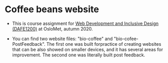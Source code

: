 Coffee beans website
=======

- This is course assignment for [Web Development and Inclusive Design (DAFE1200)](https://student.oslomet.no/en/studier/-/studieinfo/emne/DAFE1200/2020/H%C3%98ST) 
at OsloMet, autumn 2020.


- You can find two website files: "bio-coffee" and "bio-cofee-PostFeedback". 
The first one was built forpractice of creating websites that can be also showed on smaller devices, and it has several areas for improvement.
The second one was literally built post feedback. 




